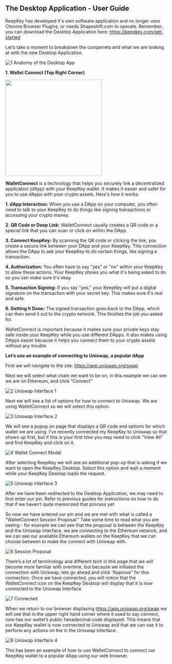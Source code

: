 ## The Desktop Application - User Guide ##

KeepKey has developed it's own software application and no longer uses Chrome Browser Plugins, or needs Shapeshift.com to operate.
Remember, you can download the Desktop Application here: https://keepkey.com/get-started

Let’s take  a moment to breakdown the compenets and what we are looking at with the new Desktop Application.

![1  Anatomy of the Desktop App](https://github.com/BitHighlander/keepkey-docs/assets/47842709/db4370bd-0d4d-4044-bb15-412eae49667d)


**1. Wallet Connect (Top Right Corner)**

<img src="https://github.com/BitHighlander/keepkey-docs/assets/47842709/dad2a0b8-17cd-4540-9920-94d5acbf5227" width="300">


**WalletConnect** is a technology that helps you securely link a decentralized application (dApp) with your KeepKey wallet. It makes it easier and safer for you to use dApps with your crypto assets.
Here's how it works:


**1.	dApp Interaction:** When you use a DApp on your computer, you often need to talk to your KeepKey to do things like signing transactions or accessing your crypto money.

**2.	QR Code or Deep Link:** WalletConnect usually creates a QR code or a special link that you can scan or click on within the DApp.

**3.	Connect KeepKey:** By scanning the QR code or clicking the link, you create a secure link between your DApp and your KeepKey. This connection allows the DApp to ask your KeepKey to do certain things, like signing a transaction.

**4.	Authorization:** You often have to say "yes" or "no" within your KeepKey to allow these actions. Your KeepKey shows you what it's being asked to do so you can make sure it's okay.

**5.	Transaction Signing:** If you say "yes," your KeepKey will put a digital signature on the transaction with your secret key. This makes sure it's real and safe.

**6.	Getting It Done:** The signed transaction goes back to the DApp, which can then send it out to the crypto network. This finishes the job you asked for.

WalletConnect is important because it makes sure your private keys stay safe inside your KeepKey while you use different DApps. It also makes using DApps easier because it helps you connect them to your crypto assets without any trouble



**Let’s use an example of connecting to Uniswap, a popular dApp**


First we will navigate to the site: https://app.uniswap.org/swap

Next we will select what chain we want to be on, in this example we can see we are on Ethereum, and click “Connect”

![2 Uniswap Interface 1](https://github.com/BitHighlander/keepkey-docs/assets/47842709/e2931b64-4d59-4138-ba00-b8977207aff4)

Next we will see a list of options for how to connect to Uniswap. We are using WalletConnect so we will select this option.

![3 Uniswap Interface 2](https://github.com/BitHighlander/keepkey-docs/assets/47842709/fcfbf952-c62f-432d-8e4f-f148b6a9d7b0)

We will see a popup on page that displays a QR code and options for which wallet we are using. 
I’ve recently connected my KeepKey to Uniswap so that shows up first, but if this is your first time you may need to click “View All” and find KeepKey and click on it. 

![4 Wallet Connect Modal](https://github.com/BitHighlander/keepkey-docs/assets/47842709/91b98777-5c19-4590-bc24-1fa4557403e5)

After selecting KeepKey we will see an additional pop-up that is asking if we want to open the KeepKey Desktop. 
Select this option and wait a moment while your KeepKey Desktop loads the request.

![5 Uniswap Interface 3](https://github.com/BitHighlander/keepkey-docs/assets/47842709/984fde08-acc6-4883-a3d4-0406ba1bb736)

After we have been redirected to the Desktop Application, we may need to first enter our pin. 
Refer to previous guides for instructions on how to do that if we haven’t quite memorized that process yet. 

So now we have entered our pin and we are met with what is called a “WalletConnect Session Proposal.” 
Take some time to read what you are seeing - for example we can see that the proposal is between the KeepKey and the Uniswap Interface, we are connecting to the Ethereum network, and we can see our available Ethereum wallets on the KeepKey that we can choose between to make the connect with Uniswap with. 

![6 Session Proposal](https://github.com/BitHighlander/keepkey-docs/assets/47842709/f02cad05-f426-492a-a5c9-794f0a289a47)

There’s a lot of terminology and different tech in this page that we will become more familiar with overtime, 
but because we initiated the connection with Uniswap, lets go ahead and click “Approve” for this connection.
Once we have connected, you will notice that the WalletConnect icon on the KeepKey Desktop will display that it is now connected to the Uniswap Interface.

![7 Connected](https://github.com/BitHighlander/keepkey-docs/assets/47842709/47b476c0-cc10-435b-afca-f63b79d2f028)

When we return to our browser displaying https://app.uniswap.org/swap we will see that in the upper right hand corner where it used to say connect, now has our wallet’s public hexadecimal code displayed. This means that our KeepKey wallet is now connected to Uniswap and that we can use it to perform any actions on the in the Uniswap Interface.

![8 Uniswap Interface 4](https://github.com/BitHighlander/keepkey-docs/assets/47842709/afe95a1f-9271-4d10-9bc9-06c316e5f43f)

This has been an example of how to use WalletConnect to connect our KeepKey wallet to a popular dApp using our web browser.







